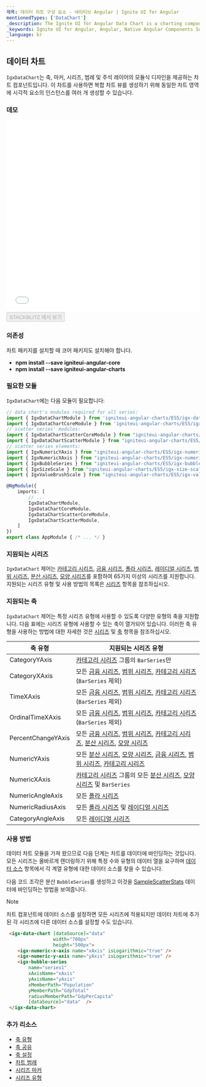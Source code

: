 ```yaml
---
제목: 데이터 차트 구성 요소 - 네이티브 Angular | Ignite UI for Angular
mentionedTypes: ['DataChart']
_description: The Ignite UI for Angular Data Chart is a charting component that provides modular design of axis, markers, series, legend, and annotation layers. With this chart, you can create multiple instances of these visual elements in the same chart plot area in order to create composite chart views.
_keywords: Ignite UI for Angular, Angular, Native Angular Components Suite, Native Angular Controls, Native Angular Components, Native Angular Components Library, Angular Chart, Angular Chart Control, Angular Chart Example, Angular Grid Component, Angular Chart Component, Angular Data Chart
_language: kr
---
```


## 데이터 차트

`IgxDataChart`는 축, 마커, 시리즈, 범례 및 주석 레이어의 모듈식 디자인을 제공하는 차트 컴포넌트입니다. 이 차트를 사용하면 복합 차트 뷰를 생성하기 위해 동일한 차트 영역에 시각적 요소의 인스턴스를 여러 개 생성할 수 있습니다.

### 데모

<div class="sample-container" style="height: 500px">
    <iframe id="data-chart-overview-iframe" src='{environment:demosBaseUrl}/charts/data-chart-overview' width="100%" height="100%" seamless frameBorder="0" onload="onSampleIframeContentLoaded(this);"></iframe>
</div>
<div>
    <button data-localize="stackblitz" disabled class="stackblitz-btn" data-iframe-id="data-chart-overview-iframe" data-demos-base-url="{environment:demosBaseUrl}">STACKBLITZ 에서 보기
    </button>
</div>

<div class="divider--half"></div>

### 의존성

차트 패키지를 설치할 때 코어 패키지도 설치해야 합니다.

-   **npm install --save igniteui-angular-core**
-   **npm install --save igniteui-angular-charts**

### 필요한 모듈

`IgxDataChart`에는 다음 모듈이 필요합니다:

```typescript
// data chart's modules required for all series:
import { IgxDataChartModule } from 'igniteui-angular-charts/ES5/igx-data-chart-module';
import { IgxDataChartCoreModule } from 'igniteui-angular-charts/ES5/igx-data-chart-core--module';
// scatter series' modules:
import { IgxDataChartScatterCoreModule } from "igniteui-angular-charts/ES5/igx-data-chart-scatter-core-module";
import { IgxDataChartScatterModule } from "igniteui-angular-charts/ES5/igx-data-chart-scatter-module";
// scatter series elements:
import { IgxNumericYAxis } from "igniteui-angular-charts/ES5/igx-numeric-y-axis";
import { IgxNumericXAxis } from "igniteui-angular-charts/ES5/igx-numeric-x-axis";
import { IgxBubbleSeries } from "igniteui-angular-charts/ES5/igx-bubble-series";
import { IgxSizeScale } from "igniteui-angular-charts/ES5/igx-size-scale";
import { IgxValueBrushScale } from "igniteui-angular-charts/ES5/igx-value-brush-scale";

@NgModule({
    imports: [
        // ...
        IgxDataChartModule,
        IgxDataChartCoreModule,
        IgxDataChartScatterCoreModule,
        IgxDataChartScatterModule,
    ]
})
export class AppModule { /* ... */ }
```

<div class="divider--half"></div>

### 지원되는 시리즈

`IgxDataChart` 제어는 [카테고리 시리즈](datachart_series_types_category.md), [금융 시리즈](datachart_series_types_financial.md), [폴라 시리즈](datachart_series_types_polar.md), [레이디얼 시리즈](datachart_series_types_radial.md), [범위 시리즈](datachart_series_types_range.md), [분산 시리즈](datachart_series_types_scatter_bubble.md), [모양 시리즈](datachart_series_types_shape.md)를 포함하여 65가지 이상의 시리즈를 지원합니다. 지원되는 시리즈 유형 및 사용 방법의 목록은 [시리즈](datachart_series_types.md) 항목을 참조하십시오.

### 지원되는 축

`IgxDataChart` 제어는 특정 시리즈 유형에 사용할 수 있도록 다양한 유형의 축을 지원합니다. 다음 표에는 시리즈 유형에 사용할 수 있는 축이 열거되어 있습니다.   이러한 축 유형을 사용하는 방법에 대한 자세한 것은 [시리즈](datachart_series_types.md) 및 [축](datachart_axis_types.md) 항목을 참조하십시오.

| 축 유형               | 지원되는 시리즈 유형                                                                                                                                                                                                                                |
| ------------------ | ------------------------------------------------------------------------------------------------------------------------------------------------------------------------------------------------------------------------------------------ |
| CategoryYAxis      | [카테고리 시리즈](datachart_series_types_category.md) 그룹의 `BarSeries`만                                                                                                                                                                            |
| CategoryXAxis      | 모든 [금융 시리즈](datachart_series_types_financial.md), [범위 시리즈](datachart_series_types_range.md),  [카테고리 시리즈](datachart_series_types_category.md)(`BarSeries` 제외)                                                                               |
| TimeXAxis          | 모든 [금융 시리즈](datachart_series_types_financial.md), [범위 시리즈](datachart_series_types_range.md),  [카테고리 시리즈](datachart_series_types_category.md)(`BarSeries` 제외)                                                                               |
| OrdinalTimeXAxis   | 모든 [금융 시리즈](datachart_series_types_financial.md), [범위 시리즈](datachart_series_types_range.md),  [카테고리 시리즈](datachart_series_types_category.md)(`BarSeries` 제외)                                                                               |
| PercentChangeYAxis | 모든 [금융 시리즈](datachart_series_types_financial.md), [범위 시리즈](datachart_series_types_range.md), [카테고리 시리즈](datachart_series_types_category.md), [분산 시리즈](datachart_series_types_scatter_bubble.md), [모양 시리즈](datachart_series_types_shape.md) |
| NumericYAxis       | 모든 [분산 시리즈](datachart_series_types_scatter_bubble.md), [모양 시리즈](datachart_series_types_shape.md), [금융 시리즈](datachart_series_types_financial.md), [범위 시리즈](datachart_series_types_range.md), [카테고리 시리즈](datachart_series_types_category.md) |
| NumericXAxis       | [카테고리 시리즈](datachart_series_types_category.md) 그룹의 모든 [분산 시리즈](datachart_series_types_scatter_bubble.md), [모양 시리즈](datachart_series_types_shape.md) 및 `BarSeries`                                                                          |
| NumericAngleAxis   | 모든 [폴라 시리즈](datachart_series_types_polar.md)                                                                                                                                                                                               |
| NumericRadiusAxis  | 모든 [폴라 시리즈](datachart_series_types_polar.md) 및 [레이디얼 시리즈](datachart_series_types_radial.md)                                                                                                                                                |
| CategoryAngleAxis  | 모든 [레이디얼 시리즈](datachart_series_types_radial.md)                                                                                                                                                                                            |

### 사용 방법

데이터 차트 모듈을 가져 왔으므로 다음 단계는 차트를 데이터에 바인딩하는 것입니다. 모든 시리즈는 올바르게 렌더링하기 위해 특정 수와 유형의 데이터 열을 요구하며 [데이터 소스](datachart_data_sources.md) 항목에서 각 계열 유형에 대한 데이터 소스를 찾을 수 있습니다.

다음 코드 조각은 분산 `BubbleSeries`를 생성하고 이것을 [SampleScatterStats](datachart_data_sources_stats.md) 데이터에 바인딩하는 방법을 보여줍니다.

> [!NOTE]
>
> 차트 컴포넌트에 데이터 소스를 설정하면 모든 시리즈에 적용되지만 데이터 차트에 추가된 각 시리즈에 다른 데이터 소스를 설정할 수도 있습니다.

```html
 <igx-data-chart [dataSource]="data"
                 width="700px"
                 height="500px">
    <igx-numeric-x-axis name="xAxis" isLogarithmic="true" />
    <igx-numeric-y-axis name="yAxis" isLogarithmic="true" />
    <igx-bubble-series
        name="series1"
        xAxisName="xAxis"
        yAxisName="yAxis"
        xMemberPath="Population"
        yMemberPath="GdpTotal"
        radiusMemberPath="GdpPerCapita"
        [dataSource]="data"  />
 </igx-data-chart>
```

<div class="divider--half"></div>

### 추가 리소스

-   [축 유형](datachart_axis_types.md)
-   [축 공유](datachart_axis_sharing.md)
-   [축 설정](datachart_axis_settings.md)
-   [차트 범례](datachart_chart_legends.md)
-   [시리즈 마커](datachart_series_markers.md)
-   [시리즈 유형](datachart_series_types.md)

